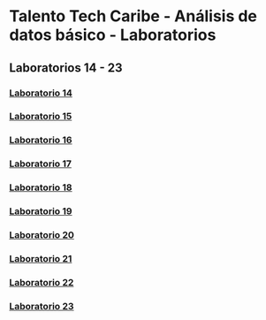 # Talento Tech Caribe - Análisis de datos básico - Laboratorios

## Laboratorios 14 - 23

### [Laboratorio 14](lab14)

### [Laboratorio 15](lab15)

### [Laboratorio 16](lab16)

### [Laboratorio 17](lab17)

### [Laboratorio 18](lab18)

### [Laboratorio 19](lab19)

### [Laboratorio 20](lab20)

### [Laboratorio 21](lab21)

### [Laboratorio 22](lab22)

### [Laboratorio 23](lab23)
